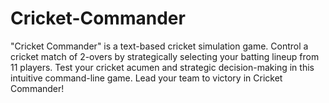 # Cricket-Commander
"Cricket Commander" is a text-based cricket simulation game. Control a cricket match of 2-overs by strategically selecting your batting lineup from 11 players. Test your cricket acumen and strategic decision-making in this intuitive command-line game. Lead your team to victory in Cricket Commander!
